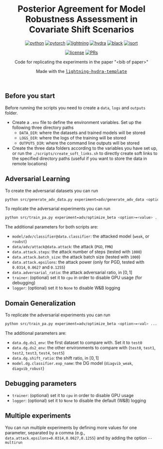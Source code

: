 <div align="center">

# Posterior Agreement for Model Robustness Assessment in Covariate Shift Scenarios

[![python](https://img.shields.io/badge/-Python3.9.9-blue?logo=python&logoColor=white)](https://github.com/pre-commit/pre-commit)
[![pytorch](https://img.shields.io/badge/PyTorch_1.10.0-ee4c2c?logo=pytorch&logoColor=white)](https://pytorch.org/get-started/locally/)
[![lightning](https://img.shields.io/badge/-Lightning_1.9.1-792ee5?logo=pytorchlightning&logoColor=white)](https://pytorchlightning.ai/)
[![hydra](https://img.shields.io/badge/Config-Hydra_1.3.1-89b8cd)](https://hydra.cc/)
[![black](https://img.shields.io/badge/Code%20Style-Black-black.svg?labelColor=gray)](https://black.readthedocs.io/en/stable/)
[![isort](https://img.shields.io/badge/%20imports-isort-%231674b1?style=flat&labelColor=ef8336)](https://pycqa.github.io/isort/) <br>
<!-- [![tests](https://github.com/ashleve/lightning-hydra-template/actions/workflows/test.yml/badge.svg)](https://github.com/ashleve/lightning-hydra-template/actions/workflows/test.yml) -->
<!-- [![code-quality](https://github.com/ashleve/lightning-hydra-template/actions/workflows/code-quality-main.yaml/badge.svg)](https://github.com/ashleve/lightning-hydra-template/actions/workflows/code-quality-main.yaml) -->
<!-- [![codecov](https://codecov.io/gh/ashleve/lightning-hydra-template/branch/main/graph/badge.svg)](https://codecov.io/gh/ashleve/lightning-hydra-template) <br> -->
[![license](https://img.shields.io/badge/License-MIT-green.svg?labelColor=gray)](https://github.com/ashleve/lightning-hydra-template#license)
[![PRs](https://img.shields.io/badge/PRs-welcome-brightgreen.svg)](https://github.com/ashleve/lightning-hydra-template/pulls)
<!-- [![contributors](https://img.shields.io/github/contributors/aretor/adv_pa_new.svg)](https://github.com/aretor/adv_pa_new/graphs/contributors) -->

Code for replicating the experiments in the paper "\<bib of paper\>"

Made with the [<kbd>lightning-hydra-template</kbd>](https://github.com/ashleve/lightning-hydra-template)


</div>

<br>

## Before you start
Before running the scripts you need to create a `data`, `logs` and `outputs` folder.

- Create a `.env` file to define the environment variables. Set up the 
following three directory paths
    - `DATA_DIR`: where the datasets and trained models will be stored
    - `LOGS_DIR`: where the logs of the training will be stored
    - `OUTPUTS_DIR`: where the command line outputs will be stored
- Create the three data folders according to the variables you have set up, or
run the `./scripts/create_soft_links.sh` to directly create soft links to the 
specified directory paths (useful if you want to store the data in remote
locations)

## Adversarial Learning
To create the adversarial datasets you can run
```bash
python src/generate_adv_data.py experiment=adv/generate_adv_data <option>=<value> ...
```

To replicate the adversarial experiments you can run
```bash
python src/train_pa.py experiment=adv/optimize_beta <option>=<value> ...
```

The additional parameters for both scripts are:
- `model/adv/classifier@data.classifier`: the attacked model (`weak`, or
`roubst`) 
- `data/adv/attack@data.attack`: the attack (`PGD`, `FMN`)
- `data.attack.steps`: the attack number of steps (tested with `1000`)  
- `data.attack.batch_size`: the attack batch size (tested with `1000`)
- `data.attack.epsilons`: the attack power (only for PGD, tested with
`0.0314`, `0.0627` and `0.1255`)
- `data.adversarial_ratio`: the attack adversarial ratio, in $[0, 1]$ 
- `trainer`: (optional) set it to `cpu` in order to disable GPU usage (for debugging)
- `logger`: (optional) set it to `None` to disable W&B logging


## Domain Generalization

To replicate the adversarial experiments you can run
```bash
python src/train_pa.py experiment=adv/optimize_beta <option>=<val> ...
```

The additional parameters are:

- `data.dg.ds1_env`: the first dataset to compare with. Set it to `test0`
- `data.dg.ds2_env`: the other environments to compare with (`test0`, `test1`, `test2`, `test3`, `test4`, `test5`)
- `data.dg.shift_ratio`: the shift ratio, in $[0, 1]$
- `model.dg.classifier.exp_name`: the DG model (`diagvib_weak`,
`diagvib_robust`)

## Debugging parameters
- `trainer`: (optional) set it to `cpu` in order to disable GPU usage
- `logger`: (optional) set it to `None` to disable the default (W&B) logging

## Multiple experiments
You can run multiple experiments by defining more values for one parameter,
separated by a comma (e.g., `data.attack.epsilons=0.0314,0.0627,0.1255`) and by
adding the option `--multirun`
